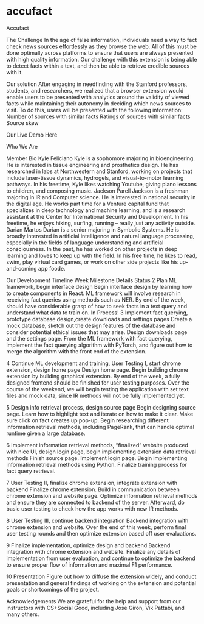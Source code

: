 # accufact

Accufact

The Challenge
In the age of false information, individuals need a way to fact check news sources effortlessly as they browse the web. All of this must be done optimally across platforms to ensure that users are always presented with high quality information. Our challenge with this extension is being able to detect facts within a text, and then be able to retrieve credible sources with it. 

Our solution
After engaging in needfinding with the Stanford professors, students, and researchers, we realized that a browser extension would enable users to be presented with analytics around the validity of viewed facts while maintaining their autonomy in deciding which news sources to visit. To do this, users will be presented with the following information:
Number of sources with similar facts
Ratings of sources with similar facts
Source skew

Our Live Demo
Here

Who We Are

Member
Bio
Kyle Feliciano
Kyle is a sophomore majoring in bioengineering. He is interested in tissue engineering and prosthetics design. He has researched in labs at Northwestern and Stanford, working on projects that include laser-tissue dynamics, hydrogels, and visual-to-motor learning pathways. In his freetime, Kyle likes watching Youtube, giving piano lessons to children, and composing music.
Jackson Parell
Jackson is a freshman  majoring in IR and Computer  science. He is interested in national security in the digital age. He works part time for a Venture capital fund that specializes in deep technology and machine learning, and is a research assistant at the Center for International Security and Development. In his freetime, he enjoys hiking, surfing, running – really just any activity outside.
Darian Martos
Darian is a senior majoring in Symbolic Systems. He is broadly interested in artificial intelligence and natural language processing, especially in the fields of language understanding and artificial consciousness. In the past, he has worked on other projects in deep learning and loves to keep up with the field. In his free time, he likes to read, swim, play virtual card games, or work on other side projects like his up-and-coming app foode.


Our Development Timeline
Week
Milestone
Details
Status
2
Plan ML framework, begin interface design
Begin interface design by learning how to create components in React. ML framework will involve research in receiving fact queries using methods such as NER. By end of the week, should have considerable grasp of how to seek facts in a text query and understand what data to train on.
In Process!
3
Implement fact querying, prototype database design,create downloads and settings pages
Create a mock database, sketch out the design features of the database and consider potential ethical issues that may arise. Design downloads page and the settings page. From the ML framework with fact querying, implement the fact querying algorithm with PyTorch, and figure out how to merge the algorithm with the front end of the extension. 


4
Continue ML development and training, User Testing I, start chrome extension, design home page
Design home page. Begin building chrome extension by building graphical extension. By end of the week, a fully designed frontend should be finished for user testing purposes. Over the course of the weekend, we will begin testing the application with set text files and mock data, since IR methods will not be fully implemented yet.


5
Design info retrieval process, design source page
Begin designing source page. Learn how to highlight text and iterate on how to make it clear. Make sure click on fact creates up pop-up. Begin researching different information retrieval methods, including PageRank, that can handle optimal runtime given a large database.


6
Implement information retrieval methods, “finalized” website produced with nice UI, design login page, begin implementing extension data retrieval methods
Finish source page. Implement login page. Begin implementing information retrieval methods using Python. Finalize training process for fact query retrieval. 


7
User Testing II, finalize chrome extension, integrate extension with backend
Finalize chrome extension. Build in communication between chrome extension and website page. Optimize information retrieval methods and ensure they are connected to backend of the server. Afterward, do basic user testing to check how the app works with new IR methods.


8
User Testing III, continue backend integration
Backend integration with chrome extension and website. Over the end of this week, perform final user testing rounds and then optimize extension based off user evaluations.


9
Finalize implementation, optimize design and backend
Backend integration with chrome extension and website. Finalize any details of implementation from user evaluation, and continue to optimize the backend to ensure proper flow of information and maximal F1 performance.


10
Presentation
Figure out how to diffuse the extension widely, and conduct presentation and general findings of working on the extension and potential goals or shortcomings of the project.


 
Acknowledgements
We are grateful for the help and support from our instructors with CS+Social Good, including Jose Giron, Vik Pattabi, and many others.



